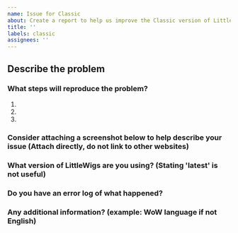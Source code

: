 ```yaml
---
name: Issue for Classic
about: Create a report to help us improve the Classic version of LittleWigs.
title: ''
labels: classic
assignees: ''
---
```


## Describe the problem


### What steps will reproduce the problem?

1.  
2.  
3.  

### Consider attaching a screenshot below to help describe your issue (Attach directly, do not link to other websites)


### What version of LittleWigs are you using? (Stating 'latest' is not useful)


### Do you have an error log of what happened?


### Any additional information? (example: WoW language if not English)
